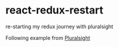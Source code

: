 # react-redux-restart
re-starting my redux journey with pluralsight

Following example from [Pluralsight](https://app.pluralsight.com/library/courses/react-redux-react-router-es6/transcript)